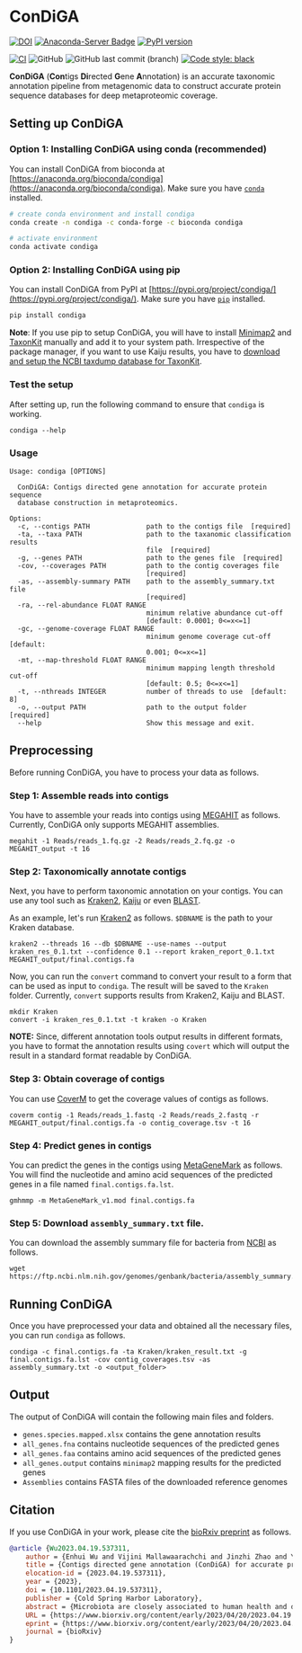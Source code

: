 # ConDiGA

[![DOI](https://img.shields.io/badge/Preprint_DOI-10.1101/2023.04.19.537311-blue)](https://doi.org/10.1101/2023.04.19.537311)
[![Anaconda-Server Badge](https://anaconda.org/bioconda/condiga/badges/version.svg)](https://anaconda.org/bioconda/condiga)
[![PyPI version](https://badge.fury.io/py/condiga.svg)](https://badge.fury.io/py/condiga)

[![CI](https://github.com/metagentools/ConDiGA/actions/workflows/testing.yml/badge.svg)](https://github.com/metagentools/ConDiGA/actions/workflows/testing.yml)
![GitHub](https://img.shields.io/github/license/metagentools/ConDiGA)
![GitHub last commit (branch)](https://img.shields.io/github/last-commit/metagentools/ConDiGA/develop)
[![Code style: black](https://img.shields.io/badge/code%20style-black-000000.svg)](https://github.com/psf/black)


**ConDiGA** (**Con**tigs **Di**rected **G**ene **A**nnotation) is an accurate taxonomic annotation pipeline from metagenomic data to construct accurate protein sequence databases for deep metaproteomic coverage. 

## Setting up ConDiGA

### Option 1: Installing ConDiGA using conda (recommended)

You can install ConDiGA from bioconda at [https://anaconda.org/bioconda/condiga](https://anaconda.org/bioconda/condiga). Make sure you have [`conda`](https://docs.conda.io/en/latest/) installed.

```bash
# create conda environment and install condiga
conda create -n condiga -c conda-forge -c bioconda condiga

# activate environment
conda activate condiga
```

### Option 2: Installing ConDiGA using pip

You can install ConDiGA from PyPI at [https://pypi.org/project/condiga/](https://pypi.org/project/condiga/). Make sure you have [`pip`](https://pip.pypa.io/en/stable/) installed.

```bash
pip install condiga
```

**Note**: If you use pip to setup ConDiGA, you will have to install [Minimap2](https://github.com/lh3/minimap2#install) and [TaxonKit](https://github.com/shenwei356/taxonkit) manually and add it to your system path. Irrespective of the package manager, if you want to use Kaiju results, you have to [download and setup the NCBI taxdump database for TaxonKit](https://bioinf.shenwei.me/taxonkit/download/).

### Test the setup

After setting up, run the following command to ensure that `condiga` is working.

```
condiga --help
```

### Usage

```
Usage: condiga [OPTIONS]

  ConDiGA: Contigs directed gene annotation for accurate protein sequence
  database construction in metaproteomics.

Options:
  -c, --contigs PATH              path to the contigs file  [required]
  -ta, --taxa PATH                path to the taxanomic classification results
                                  file  [required]
  -g, --genes PATH                path to the genes file  [required]
  -cov, --coverages PATH          path to the contig coverages file
                                  [required]
  -as, --assembly-summary PATH    path to the assembly_summary.txt file
                                  [required]
  -ra, --rel-abundance FLOAT RANGE
                                  minimum relative abundance cut-off
                                  [default: 0.0001; 0<=x<=1]
  -gc, --genome-coverage FLOAT RANGE
                                  minimum genome coverage cut-off  [default:
                                  0.001; 0<=x<=1]
  -mt, --map-threshold FLOAT RANGE
                                  minimum mapping length threshold cut-off
                                  [default: 0.5; 0<=x<=1]
  -t, --nthreads INTEGER          number of threads to use  [default: 8]
  -o, --output PATH               path to the output folder  [required]
  --help                          Show this message and exit.
```

## Preprocessing

Before running ConDiGA, you have to process your data as follows.

### Step 1: Assemble reads into contigs

You have to assemble your reads into contigs using [MEGAHIT](https://github.com/voutcn/megahit) as follows. Currently, ConDiGA only supports MEGAHIT assemblies.

```
megahit -1 Reads/reads_1.fq.gz -2 Reads/reads_2.fq.gz -o MEGAHIT_output -t 16
```

### Step 2: Taxonomically annotate contigs

Next, you have to perform taxonomic annotation on your contigs. You can use any tool such as [Kraken2](https://ccb.jhu.edu/software/kraken2/), [Kaiju](https://bioinformatics-centre.github.io/kaiju/) or even [BLAST](https://blast.ncbi.nlm.nih.gov/Blast.cgi).

As an example, let's run [Kraken2](https://ccb.jhu.edu/software/kraken2/) as follows. `$DBNAME` is the path to your Kraken database.

```
kraken2 --threads 16 --db $DBNAME --use-names --output kraken_res_0.1.txt --confidence 0.1 --report kraken_report_0.1.txt MEGAHIT_output/final.contigs.fa
```

Now, you can run the `convert` command to convert your result to a form that can be used as input to `condiga`. The result will be saved to the `Kraken` folder. Currently, `convert` supports results from Kraken2, Kaiju and BLAST.

```
mkdir Kraken
convert -i kraken_res_0.1.txt -t kraken -o Kraken
```

**NOTE:** Since, different annotation tools output results in different formats, you have to format the annotation results using `covert` which will output the result in a standard format readable by ConDiGA.

### Step 3: Obtain coverage of contigs

You can use [CoverM](https://github.com/wwood/CoverM) to get the coverage values of contigs as follows.

```
coverm contig -1 Reads/reads_1.fastq -2 Reads/reads_2.fastq -r MEGAHIT_output/final.contigs.fa -o contig_coverage.tsv -t 16
```

### Step 4: Predict genes in contigs

You can predict the genes in the contigs using [MetaGeneMark](http://exon.gatech.edu/meta_gmhmmp.cgi) as follows. You will find the nucleotide and amino acid sequences of the predicted genes in a file named `final.contigs.fa.lst`.

```
gmhmmp -m MetaGeneMark_v1.mod final.contigs.fa
```

### Step 5: Download `assembly_summary.txt` file.

You can download the assembly summary file for bacteria from [NCBI](https://www.ncbi.nlm.nih.gov/genome/doc/ftpfaq/) as follows.

```
wget https://ftp.ncbi.nlm.nih.gov/genomes/genbank/bacteria/assembly_summary.txt
```

## Running ConDiGA

Once you have preprocessed your data and obtained all the necessary files, you can run `condiga` as follows.

```
condiga -c final.contigs.fa -ta Kraken/kraken_result.txt -g final.contigs.fa.lst -cov contig_coverages.tsv -as assembly_summary.txt -o <output_folder>
```

## Output

The output of ConDiGA will contain the following main files and folders.

* `genes.species.mapped.xlsx` contains the gene annotation results
* `all_genes.fna` contains nucleotide sequences of the predicted genes
* `all_genes.faa` contains amino acid sequences of the predicted genes
* `all_genes.output` contains `minimap2` mapping results for the predicted genes
* `Assemblies` contains FASTA files of the downloaded reference genomes

## Citation

If you use ConDiGA in your work, please cite the [bioRxiv preprint](https://www.biorxiv.org/content/10.1101/2023.04.19.537311v1) as follows.

```bibtex
@article {Wu2023.04.19.537311,
	author = {Enhui Wu and Vijini Mallawaarachchi and Jinzhi Zhao and Yi Yang and Hebin Liu and Xiaoqing Wang and Chengpin Shen and Yu Lin and Liang Qiao},
	title = {Contigs directed gene annotation (ConDiGA) for accurate protein sequence database construction in metaproteomics},
	elocation-id = {2023.04.19.537311},
	year = {2023},
	doi = {10.1101/2023.04.19.537311},
	publisher = {Cold Spring Harbor Laboratory},
	abstract = {Microbiota are closely associated to human health and disease. Metaproteomics can provide a direct means to identify microbial proteins in microbiota for compositional and functional characterization. However, in-depth and accurate metaproteomics is still limited due to the extreme complexity and high diversity of microbiota samples. One of the main challenges is constructing a protein sequence database that best fits the microbiota sample. Herein, we proposed an accurate taxonomic annotation pipeline from metagenomic data for deep metaproteomic coverage, namely contigs directed gene annotation (ConDiGA). We mixed 12 known bacterial species to derive a synthetic microbial community to benchmark metagenomic and metaproteomic pipelines. With the optimized taxonomic annotation strategy by ConDiGA, we built a protein sequence database from the metagenomic data for metaproteomic analysis and identified about 12,000 protein groups, which was very close to the result obtained with the reference proteome protein sequence database of the 12 species. We also demonstrated the practicability of the method in real fecal samples, achieved deep proteome coverage of human gut microbiome, and compared the function and taxonomy of gut microbiota at metagenomic level and metaproteomic level. Our study can tackle the current taxonomic annotation reliability problem in metagenomics-derived protein sequence database for metaproteomics. The unique dataset of metagenomic and the metaproteomic data of the 12 bacterial species is publicly available as a standard benchmarking sample for evaluating various analysis pipelines. The code of ConDiGA is open access at GitHub for the analysis of real microbiota samples.Competing Interest StatementThe authors have declared no competing interest.},
	URL = {https://www.biorxiv.org/content/early/2023/04/20/2023.04.19.537311},
	eprint = {https://www.biorxiv.org/content/early/2023/04/20/2023.04.19.537311.full.pdf},
	journal = {bioRxiv}
}

```

